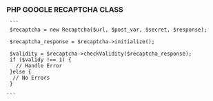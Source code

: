 ### PHP GOOGLE RECAPTCHA CLASS

     
     ```
     $recaptcha = new Recaptcha($url, $post_var, $secret, $response);

     $recaptcha_response = $recaptcha->initialize();

     $validity = $recaptcha->checkValidity($recaptcha_response);
     if ($validy !== 1) {
       // Handle Error
     }else {
      // No Errors
     }
     
    ```
